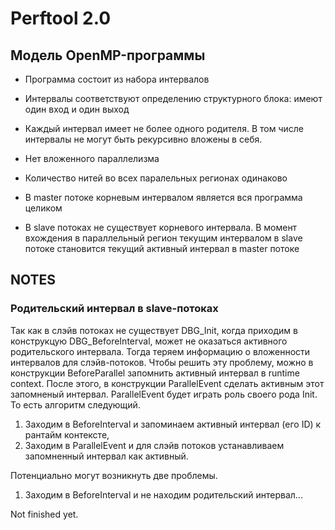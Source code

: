 # Perftool 2.0 #

## Модель OpenMP-программы ##

* Программа состоит из набора интервалов

* Интервалы соответствуют определению структурного блока: имеют один вход и один выход

* Каждый интервал имеет не более одного родителя. В том числе интервалы не могут быть рекурсивно вложены в себя.

* Нет вложенного параллелизма

* Количество нитей во всех паралельных регионах одинаково

* В master потоке корневым интервалом является вся программа целиком

* В slave потоках не существует корневого интервала. В момент вхождения в параллельный регион текущим интервалом в slave потоке становится текущий активный интервал в master потоке

## NOTES ##

### Родительский интервал в slave-потоках ###

Так как в слэйв потоках не существует DBG_Init, когда приходим в конструкцую DBG_BeforeInterval,
может не оказаться активного родительского интервала. Тогда теряем информацию о вложенности интервалов для слэйв-потоков.
Чтобы решить эту проблему, можно в конструкции BeforeParallel запомнить активный интервал в runtime context.
После этого, в конструкции ParallelEvent сделать активным этот запомненый интервал. ParallelEvent будет играть роль своего рода Init.
То есть алгоритм следующий.

1. Заходим в BeforeInterval и запоминаем активный интервал (его ID) к рантайм контексте,
2. Заходим в ParallelEvent и для слэйв потоков устанавливаем запомненный интервал как активный.

Потенциально могут возникнуть две проблемы.

1. Заходим в BeforeInterval и не находим родительский интервал...

Not finished yet.
